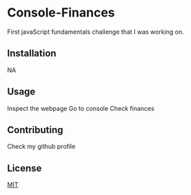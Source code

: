 # Console-Finances
First javaScript fundamentals challenge that I was working on.


## Installation

NA

## Usage

Inspect the webpage
Go to console
Check finances

## Contributing

Check my github profile

## License

[MIT](https://choosealicense.com/licenses/mit/)